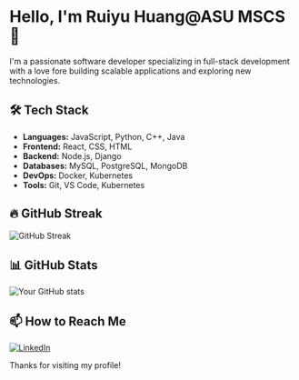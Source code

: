 # Hello, I'm Ruiyu Huang@ASU MSCS 👋

I'm a passionate software developer specializing in full-stack development with a love fore building scalable applications and exploring new technologies.

## 🛠️ Tech Stack
- **Languages:** JavaScript, Python, C++, Java
- **Frontend:** React, CSS, HTML
- **Backend:** Node.js, Django
- **Databases:** MySQL, PostgreSQL, MongoDB
- **DevOps:** Docker, Kubernetes
- **Tools:** Git, VS Code, Kubernetes

## 🔥 GitHub Streak
![GitHub Streak](https://github-readme-streak-stats.herokuapp.com/?user=RuiyuHuang50&theme=dark)

## 📊 GitHub Stats
![Your GitHub stats](https://github-readme-stats.vercel.app/api?username=RuiyuHuang50&show_icons=true&theme=radical)

## 📫 How to Reach Me
[![LinkedIn](https://img.shields.io/badge/LinkedIn-blue?style=flat&logo=linkedin&logoColor=white)](https://www.linkedin.com/in/ria-huang-it)

Thanks for visiting my profile!
